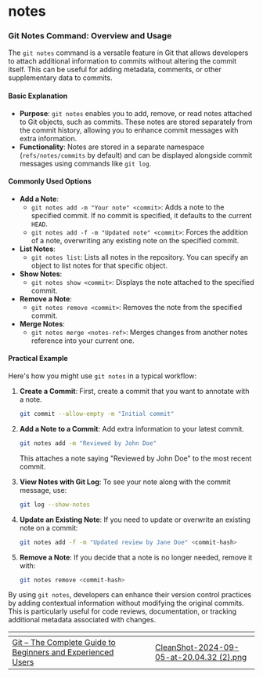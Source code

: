 # notes

### Git Notes Command: Overview and Usage

The `git notes` command is a versatile feature in Git that allows developers to attach additional information to commits without altering the commit itself. This can be useful for adding metadata, comments, or other supplementary data to commits.

#### Basic Explanation

* **Purpose**: `git notes` enables you to add, remove, or read notes attached to Git objects, such as commits. These notes are stored separately from the commit history, allowing you to enhance commit messages with extra information.
* **Functionality**: Notes are stored in a separate namespace (`refs/notes/commits` by default) and can be displayed alongside commit messages using commands like `git log`.

#### Commonly Used Options

* **Add a Note**:
  * `git notes add -m "Your note" <commit>`: Adds a note to the specified commit. If no commit is specified, it defaults to the current `HEAD`.
  * `git notes add -f -m "Updated note" <commit>`: Forces the addition of a note, overwriting any existing note on the specified commit.
* **List Notes**:
  * `git notes list`: Lists all notes in the repository. You can specify an object to list notes for that specific object.
* **Show Notes**:
  * `git notes show <commit>`: Displays the note attached to the specified commit.
* **Remove a Note**:
  * `git notes remove <commit>`: Removes the note from the specified commit.
* **Merge Notes**:
  * `git notes merge <notes-ref>`: Merges changes from another notes reference into your current one.

#### Practical Example

Here's how you might use `git notes` in a typical workflow:

1.  **Create a Commit**: First, create a commit that you want to annotate with a note.

    ```bash
    git commit --allow-empty -m "Initial commit"
    ```
2.  **Add a Note to a Commit**: Add extra information to your latest commit.

    ```bash
    git notes add -m "Reviewed by John Doe"
    ```

    This attaches a note saying "Reviewed by John Doe" to the most recent commit.
3.  **View Notes with Git Log**: To see your note along with the commit message, use:

    ```bash
    git log --show-notes
    ```
4.  **Update an Existing Note**: If you need to update or overwrite an existing note on a commit:

    ```bash
    git notes add -f -m "Updated review by Jane Doe" <commit-hash>
    ```
5.  **Remove a Note**: If you decide that a note is no longer needed, remove it with:

    ```bash
    git notes remove <commit-hash>
    ```

By using `git notes`, developers can enhance their version control practices by adding contextual information without modifying the original commits. This is particularly useful for code reviews, documentation, or tracking additional metadata associated with changes.

<table data-view="cards"><thead><tr><th></th><th></th><th></th><th data-hidden data-card-cover data-type="files"></th></tr></thead><tbody><tr><td><a href="https://www.udemy.com/course/git-the-complete-guide-to-beginners-and-experienced-users/?referralCode=35B132FCB064AEB4EB91">Git – The Complete Guide to Beginners and Experienced Users</a></td><td></td><td></td><td><a href="../.gitbook/assets/CleanShot-2024-09-05-at-20.04.32 (2).png">CleanShot-2024-09-05-at-20.04.32 (2).png</a></td></tr></tbody></table>

